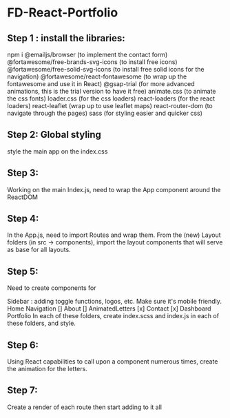 # FD-React-Portfolio

## Step 1 : install the libraries:
npm i 
@emailjs/browser (to implement the contact form)
@fortawesome/free-brands-svg-icons (to install free icons)
@fortawesome/free-solid-svg-icons (to install free solid icons for the navigation)
@fortawesome/react-fontawesome (to wrap up the fontawesome and use it in React)
@gsap-trial (for more advanced animations, this is the trial version to have it free)
animate.css (to animate the css fonts)
loader.css (for the css loaders)
react-loaders (for the react loaders)
react-leaflet (wrap up to use leaflet maps)
react-router-dom (to navigate through the pages)
sass (for styling easier and quicker css)

## Step 2: Global styling
style the main app on the index.css

## Step 3:
Working on the main Index.js, need to wrap the App component around the ReactDOM

## Step 4:
In the App.js, need to import Routes and wrap them.
From the (new) Layout folders (in src -> components), import the layout components that will serve as base for all layouts.

## Step 5:
Need to create components for 

Sidebar : adding toggle functions, logos, etc. Make sure it's mobile friendly.
Home 
Navigation []
About []
AnimatedLetters [x]
Contact [x]
Dashboard
Portfolio 
In each of these folders, create index.scss and index.js in each of these folders, and style.

## Step 6:
Using React capabilities to call upon a component numerous times, create the animation for the letters.

## Step 7:





Create a render of each route
then start adding to it all
